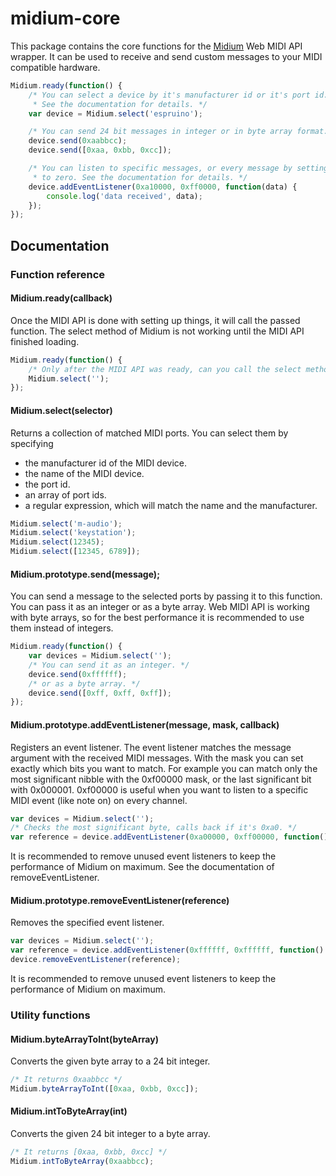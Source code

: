 # midium-core
This package contains the core functions for the [Midium](https://github.com/hngrhorace/midium) Web MIDI API wrapper.
It can be used to receive and send custom messages to your MIDI compatible hardware.

```javascript
Midium.ready(function() {
	/* You can select a device by it's manufacturer id or it's port id.
	 * See the documentation for details. */
	var device = Midium.select('espruino');

	/* You can send 24 bit messages in integer or in byte array format. */
	device.send(0xaabbcc);
	device.send([0xaa, 0xbb, 0xcc]);

	/* You can listen to specific messages, or every message by setting the mask
	 * to zero. See the documentation for details. */
	device.addEventListener(0xa10000, 0xff0000, function(data) {
		console.log('data received', data);
	});
});
```
## Documentation
### Function reference
#### Midium.ready(callback)
Once the MIDI API is done with setting up things, it will call the passed function. The select method of Midium is not working until the MIDI API finished loading.

```javascript
Midium.ready(function() {
	/* Only after the MIDI API was ready, can you call the select method. */
	Midium.select('');
});
```

#### Midium.select(selector)
Returns a collection of matched MIDI ports.
You can select them by specifying
- the manufacturer id of the MIDI device.
- the name of the MIDI device.
- the port id.
- an array of port ids.
- a regular expression, which will match the name and the manufacturer.

```javascript
Midium.select('m-audio');
Midium.select('keystation');
Midium.select(12345);
Midium.select([12345, 6789]);
```

#### Midium.prototype.send(message);
You can send a message to the selected ports by passing it to this function.
You can pass it as an integer or as a byte array.
Web MIDI API is working with byte arrays, so for the best performance it is recommended to use them instead of integers.

```javascript
Midium.ready(function() {
	var devices = Midium.select('');
	/* You can send it as an integer. */
	device.send(0xffffff);
	/* or as a byte array. */
	device.send([0xff, 0xff, 0xff]);
});
```

#### Midium.prototype.addEventListener(message, mask, callback)
Registers an event listener. The event listener matches the message argument with the received MIDI messages.
With the mask you can set exactly which bits you want to match.
For example you can match only the most significant nibble with the 0xf00000 mask, or the last significant bit with 0x000001.
0xf00000 is useful when you want to listen to a specific MIDI event (like note on) on every channel.

```javascript
var devices = Midium.select('');
/* Checks the most significant byte, calls back if it's 0xa0. */
var reference = device.addEventListener(0xa00000, 0xff00000, function() {});
```

It is recommended to remove unused event listeners to keep the performance of Midium on maximum. See the documentation of removeEventListener.

#### Midium.prototype.removeEventListener(reference)
Removes the specified event listener.

```javascript
var devices = Midium.select('');
var reference = device.addEventListener(0xffffff, 0xffffff, function() {});
device.removeEventListener(reference);
```

It is recommended to remove unused event listeners to keep the performance of Midium on maximum.

### Utility functions
#### Midium.byteArrayToInt(byteArray)
Converts the given byte array to a 24 bit integer.

```javascript
/* It returns 0xaabbcc */
Midium.byteArrayToInt([0xaa, 0xbb, 0xcc]);
```
#### Midium.intToByteArray(int)
Converts the given 24 bit integer to a byte array.

```javascript
/* It returns [0xaa, 0xbb, 0xcc] */
Midium.intToByteArray(0xaabbcc);
```
